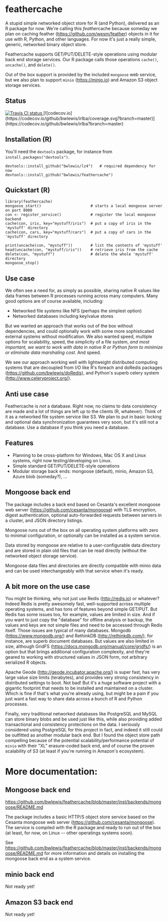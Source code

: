 # feathercache

A stupid simple networked object store for R (and Python), delivered as an R
package for now. We're calling this *feather*cache because someday we plan on
caching feather (https://github.com/wesm/feather) objects in it for use with R,
Python, and other languages. For now it's just a really simple, generic,
networked binary object store.

Feathercache supports GET/PUT/DELETE-style operations using modular back end
storage services. Our R package calls those operations `cache()`, `uncache()`,
and `delete()`.

Out of the box support is provided by the included `mongoose` web service, but
we also plan to support `minio` (https://minio.io) and Amazon S3 object storage
services.

## Status
<a href="https://travis-ci.org/bwlewis/irlba">
<img src="https://travis-ci.org/bwlewis/irlba.svg?branch=master" alt="Travis CI status"></img>
</a>
[![codecov.io](https://codecov.io/github/bwlewis/irlba/coverage.svg?branch=master)](https://codecov.io/github/bwlewis/irlba?branch=master)

## Installation (R)

You'll need the `devtools` package, for instance from `install.packages("devtools")`.

```{r}
devtools::install_github("bwlewis/lz4")   # required dependency for now
devtools::install_github("bwlewis/feathercache")
```

## Quickstart (R)

```{r}
library(feathercache)
mongoose_start()                      # starts a local mongoose server on port 8000
con <- register_service()             # register the local mongoose backend
cache(con, iris, key="mystuff/iris")  # put a copy of iris in the 'mystuff' directory
cache(con, cars, key="mystuff/cars")  # put a copy of cars in the 'mystuff' directory

print(uncache(con, "mystuff"))        # list the contents of 'mystuff'
head(uncache(con, "mystuff/iris"))    # retrieve iris from the cache
delete(con, "mystuff")                # delete the whole 'mystuff' directory
mongoose_stop()
```

## Use case

We often see a need for, as simply as possible, sharing native R values like
data frames between R processes running across many computers. Many good
options are of course available, including:

* Networked file systems like NFS (perhaps the simplest option)
* Networked databases including key/value stores

But we wanted an approach that works out of the box without dependencies, and
could optionally work with some more sophisticated external systems without
modification. We also wanted speed, multiple options for scalability, speed,
the simplicity of a file system, _and most important, we want to work with data
in native R or Python form to minimize or eliminate data marshaling cost._ And
speed.

We see our approach working well with lightweight distributed computing systems
that are decoupled from I/O like R's foreach and doRedis packages
(https://github.com/bwlewis/doRedis), and Python's superb celery system
(http://www.celeryproject.org/).

## Anti use case

Feathercache is *not* a database. Right now, no claims to data consistency are
made and a lot of things are left up to the clients (R, whatever). Think of it
as a networked file system service like S3. We plan to put in basic locking and
optional data synchronization guarantees very soon, but it's still not a
database. Use a database if you think you need a database.

## Features

* Planning to be cross-platform for Windows, Mac OS X and Linux systems, right now testing/developing on Linux.
* Simple standard GET/PUT/DELETE-style operations
* Modular storage back ends: mongoose (default), minio, Amazon S3, Azure blob (someday?), ...


## Mongoose back end

The package includes a back end based on Cesanta's excellent mongoose web
server (https://github.com/cesanta/mongoose) with TLS encryption, digest
authentication, optional auto-forwarded requests between servers in a cluster,
and JSON directory listings.

Mongoose runs out of the box on all operating system platforms with zero to
minimal configuration, or optionally can be installed as a system service.

Data stored by mongoose are relative to a user-configurable data directory and
are stored in plain old files that can be read directly (without the networked
object storage service).

Mongoose data files and directories are directly compatible with minio data
and can be used interchangeably with that service when it's ready.


## A bit more on the use case

You might be thinking, why not just use Redis (http://redis.io) or whatever?
Indeed Redis is pretty awesomely fast, well-supported across multiple operating
systems, and has tons of features beyond simple GET/PUT. But Redis has some
issues too, for example, values are limited in size. And if you want to just
copy the "database" for offline analysis or backup, the values and keys are not
simple files and need to be accessed through Redis itself. Those issues are
typical of many databases. Mongodb (https://www.mongodb.org/) and RethinkDB
(http://rethinkdb.com/), for instance, are superb document databases.  But
values are also limited in size, although GridFS (https://docs.mongodb.org/manual/core/gridfs/)
is an option but that brings additional configuration complexity,
and they're geared to working with structured
values in JSON form, not arbitrary serialized R objects.

Apache Geode (http://geode.incubator.apache.org/) is super fast, has very
large value size limits (terabytes), and provides very strong consistency
in distributed settings to boot. Not bad! But it's a huge software project
with a gigantic footprint that needs to be installed and maintained on a
cluster. Which is fine if that's what you're already using, but might be
a pain if you just want a fast way to share data across a bunch of R and
Python processes.

Finally, very traditional networked databases like PostgreSQL and MySQL can
store binary blobs and be used just like this, while also providing added
transactional and consistency protections on the data. I seriously considered
using PostgreSQL for this project in fact, and indeed it still could be
outfitted as another modular back end. But I found the object store path
compelling because of the potential scalability/performance potential of
`minio` with their "XL" erasure-coded back end, and of course the proven
scalability of S3 (at least if you're running in Amazon's ecosystem).

# More documentation:

## Mongoose back end
https://github.com/bwlewis/feathercache/blob/master/inst/backends/mongoose/README.md

The package includes a basic HTTP/S object store service based on the
Cesanta mongoose web server (https://github.com/cesanta/mongoose). The
service is compiled with the R package and ready to run out of the box
(at least, for now, on Linux -- other operatings systems soon).

See https://github.com/bwlewis/feathercache/blob/master/inst/backends/mongoose/README.md
for more information and details on installing the mongoose back end as a system
service.

## minio back end
Not ready yet!

## Amazon S3 back end
Not ready yet!
